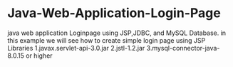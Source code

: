 # Java-Web-Application-Login-Page
java web application Loginpage using JSP,JDBC, and MySQL Database. in this example we will see how to create simple login page using JSP
Libraries
1.javax.servlet-api-3.0.jar
2.jstl-1.2.jar
3.mysql-connector-java-8.0.15 or higher
